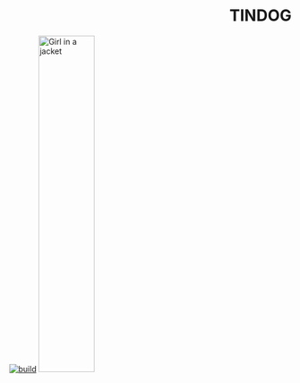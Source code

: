 <h1 align="right">  TINDOG </h1> 
<a href="https://github.com/ntkme/github-buttons/workflows/build/badge.svg" target="_blank" rel="noopener noreferrer"><img src="https://github.com/ntkme/github-buttons/workflows/build/badge.svg" alt="build" style="max-width:100%;"></a>
<img src="https://www.androidpolice.com/wp-content/uploads/2015/06/nexus2cee_tindog.png" alt="Girl in a jacket" style="width:100px" height="600px">



